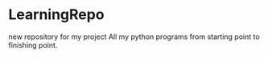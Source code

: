 # LearningRepo
new repository for my project 
All my python programs from starting point to finishing point.

